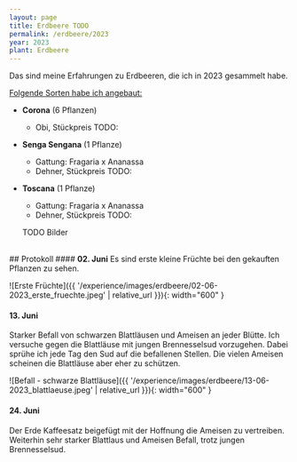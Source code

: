 ```yaml
---
layout: page
title: Erdbeere TODO
permalink: /erdbeere/2023
year: 2023
plant: Erdbeere
---
```


Das sind meine Erfahrungen zu Erdbeeren, die ich in 2023 gesammelt habe.

<u>Folgende Sorten habe ich angebaut:</u>

- **Corona** (6 Pflanzen)
    - Obi, Stückpreis TODO:
- **Senga Sengana** (1 Pflanze)
    - Gattung: Fragaria x Ananassa
    - Dehner, Stückpreis TODO:
- **Toscana** (1 Pflanze)
    - Gattung: Fragaria x Ananassa
    - Dehner, Stückpreis TODO:

    TODO Bilder

<br>
## Protokoll
#### <b>02. Juni</b>
Es sind erste kleine Früchte bei den gekauften Pflanzen zu sehen.

![Erste Früchte]({{ '/experience/images/erdbeere/02-06-2023_erste_fruechte.jpeg' | relative_url }}){: width="600" }

#### <b>13. Juni</b>
Starker Befall von schwarzen Blattläusen und Ameisen an jeder Blütte. Ich versuche gegen die Blattläuse mit jungen Brennesselsud vorzugehen. Dabei sprühe ich jede Tag den Sud auf die befallenen Stellen. Die vielen Ameisen scheinen die Blattläuse aber eher zu schützen. 

![Befall - schwarze Blattläuse]({{ '/experience/images/erdbeere/13-06-2023_blattlaeuse.jpeg' | relative_url }}){: width="600" }

#### <b>24. Juni</b>
Der Erde Kaffeesatz beigefügt mit der Hoffnung die Ameisen zu vertreiben. Weiterhin sehr starker Blattlaus und Ameisen Befall, trotz jungen Brennesselsud.
